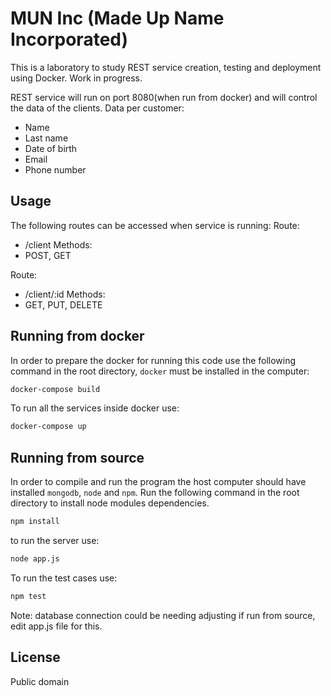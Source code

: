 # MUN Inc (Made Up Name Incorporated)

This is a laboratory to study REST service creation, testing and deployment using Docker. Work in progress.

REST service will run on port 8080(when run from docker) and will control the data of the clients. Data per customer:
* Name
* Last name
* Date of birth
* Email
* Phone number

## Usage
The following routes can be accessed when service is running:
Route:
* /client
Methods:
 * POST, GET

Route:
* /client/:id
Methods:
* GET, PUT, DELETE

## Running from docker

In order to prepare the docker for running this code use the following command in the root directory, ```docker``` must be installed in the computer:
```bash
docker-compose build
```

To run all the services inside docker use:
```bash
docker-compose up
```

## Running from source

In order to compile and run the program the host computer should have installed ```mongodb```, ```node``` and ```npm```. Run the following command in the root directory to install node modules dependencies.

```bash
npm install
```
to run the server use:

```bash
node app.js
```

To run the test cases use:
```bash
npm test
```
Note: database connection could be needing adjusting if run from source, edit app.js file for this. 

## License

Public domain